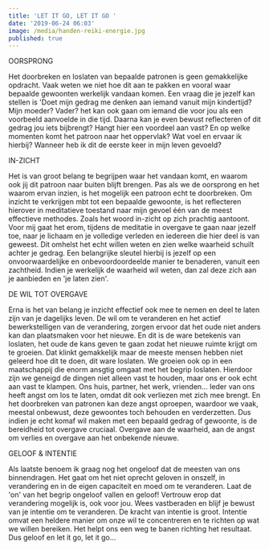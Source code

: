 ```yaml
---
title: 'LET IT GO, LET IT GO '
date: '2019-06-24 06:03'
image: /media/handen-reiki-energie.jpg
published: true
---
```

OORSPRONG

Het doorbreken en loslaten van bepaalde patronen is geen gemakkelijke opdracht. Vaak weten we niet hoe dit aan te pakken en vooral waar bepaalde gewoonten werkelijk vandaan komen. Een vraag die je jezelf kan stellen is 'Doet mijn gedrag me denken aan iemand vanuit mijn kindertijd? Mijn moeder? Vader? het kan ook gaan om iemand die voor jou als een voorbeeld aanvoelde in die tijd. Daarna kan je even bewust reflecteren of dit gedrag jou iets bijbrengt? Hangt hier een voordeel aan vast? En op welke momenten komt het patroon naar het oppervlak? Wat voel en ervaar ik hierbij? Wanneer heb ik dit de eerste keer in mijn leven gevoeld? 

IN-ZICHT

Het is van groot belang te begrijpen waar het vandaan komt, en waarom ook jij dit patroon naar buiten blijft brengen. Pas als we de oorsprong en het waarom ervan inzien, is het mogelijk een patroon echt te doorbreken. Om inzicht te verkrijgen mbt tot een bepaalde gewoonte, is het reflecteren hierover in meditatieve toestand naar mijn gevoel één van de meest effectieve methodes. Zoals het woord in-zicht op zich prachtig aantoont. Voor mij gaat het erom, tijdens de meditatie in overgave te gaan naar jezelf toe, naar je lichaam en je volledige verleden en iedereen die hier deel is van geweest. Dit omhelst het echt willen weten en zien welke waarheid schuilt achter je gedrag. Een belangrijke sleutel hierbij is jezelf op een onvoorwaardelijke en onbevoordoordeelde manier te benaderen, vanuit een zachtheid. Indien je werkelijk de waarheid wil weten, dan zal deze zich aan je aanbieden en 'je laten zien'.  

DE WIL TOT OVERGAVE

Erna is het van belang je inzicht effectief ook mee te nemen en deel te laten zijn van je dagelijks leven. De wil om te veranderen en het actief bewerkstelligen van de verandering, zorgen ervoor dat het oude niet anders kan dan plaatsmaken voor het nieuwe. En dit is de ware betekenis van loslaten, het oude de kans geven te gaan zodat het nieuwe ruimte krijgt om te groeien. Dat klinkt gemakkelijk maar de meeste mensen hebben niet geleerd hoe dit te doen, dit ware loslaten. We groeien ook op in een maatschappij die enorm ansgtig omgaat met het begrip loslaten. Hierdoor zijn we geneigd de dingen niet alleen vast te houden, maar ons er ook echt aan vast te klampen. Ons huis, partner, het werk, vrienden... Ieder van ons heeft angst om los te laten, omdat dit ook verliezen met zich mee brengt. En het doorbreken van patronen kan deze angst oproepen, waardoor we vaak, meestal onbewust, deze gewoontes toch behouden en verderzetten. Dus indien je echt komaf wil maken met een bepaald gedrag of gewoonte, is de bereidheid tot overgave cruciaal. Overgave aan de waarheid, aan de angst om verlies en overgave aan het onbekende nieuwe.  

GELOOF & INTENTIE

Als laatste benoem ik graag nog het ongeloof dat de meesten van ons binnendragen. Het gaat om het niet oprecht geloven in onszelf, in verandering en in de eigen capaciteit en moed om te veranderen. Laat de 'on' van het begrip ongeloof vallen en geloof! Vertrouw erop dat verandering mogelijk is, ook voor jou. Wees vastberaden en blijf je bewust van je intentie om te veranderen. De kracht van intentie is groot. Intentie omvat een heldere manier om onze wil te concentreren en te richten op wat we willen bereiken. Het helpt ons een weg te banen richting het resultaat. Dus geloof en let it go, let it go...



